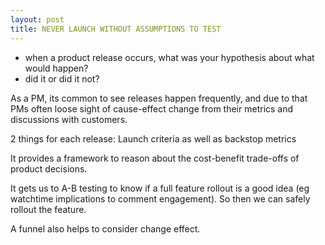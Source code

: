 ```yaml
---
layout: post
title: NEVER LAUNCH WITHOUT ASSUMPTIONS TO TEST
---
```


- when a product release occurs, what was your hypothesis about what would happen?
- did it or did it not?

As a PM, its common to see releases happen frequently, and due to that PMs often loose sight of cause-effect change from their metrics and discussions with customers.

2 things for each release: Launch criteria as well as backstop metrics

It provides a framework to reason about the cost-benefit trade-offs of product decisions.

It gets us to A-B testing to know if a full feature rollout is a good idea (eg watchtime implications to comment engagement).  So then we can safely rollout the feature.





A funnel also helps to consider change effect.
